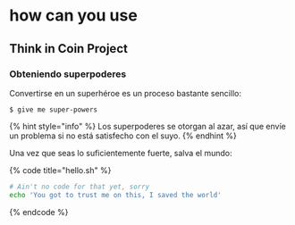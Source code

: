 # how can you use

## Think in Coin Project

### Obteniendo superpoderes

Convertirse en un superhéroe es un proceso bastante sencillo:

```text
$ give me super-powers
```

{% hint style="info" %}
Los superpoderes se otorgan al azar, así que envíe un problema si no está satisfecho con el suyo.
{% endhint %}

Una vez que seas lo suficientemente fuerte, salva el mundo:

{% code title="hello.sh" %}
```bash
# Ain't no code for that yet, sorry
echo 'You got to trust me on this, I saved the world'
```
{% endcode %}

